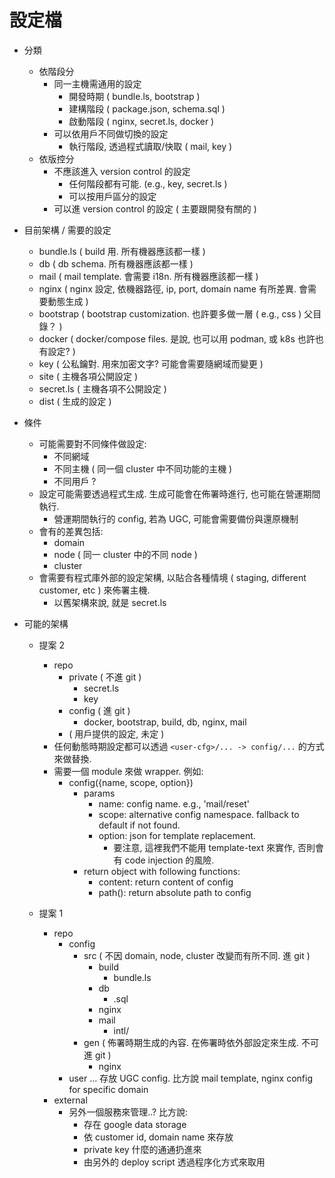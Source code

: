 # 設定檔

 - 分類
   - 依階段分
     - 同一主機需通用的設定
       - 開發時期 ( bundle.ls, bootstrap )
       - 建構階段 ( package.json, schema.sql )
       - 啟動階段 ( nginx, secret.ls, docker )
     - 可以依用戶不同做切換的設定
       - 執行階段, 透過程式讀取/快取 ( mail, key )
   - 依版控分
     - 不應該進入 version control 的設定
       - 任何階段都有可能. (e.g., key, secret.ls )
       - 可以按用戶區分的設定
     - 可以進 version control 的設定 ( 主要跟開發有關的 )


 - 目前架構 / 需要的設定
   - bundle.ls ( build 用. 所有機器應該都一樣 )
   - db        ( db schema. 所有機器應該都一樣 )
   - mail      ( mail template. 會需要 i18n. 所有機器應該都一樣 )
   - nginx     ( nginx 設定, 依機器路徑, ip, port, domain name 有所差異. 會需要動態生成 )
   - bootstrap ( bootstrap customization. 也許要多做一層 ( e.g., css ) 父目錄？ )
   - docker    ( docker/compose files. 是說, 也可以用 podman, 或 k8s 也許也有設定? )
   - key       ( 公私鑰對. 用來加密文字? 可能會需要隨網域而變更 )
   - site      ( 主機各項公開設定   )
   - secret.ls ( 主機各項不公開設定 )
   - dist      ( 生成的設定 )
 - 條件
   - 可能需要對不同條件做設定:
     - 不同網域
     - 不同主機 ( 同一個 cluster 中不同功能的主機 )
     - 不同用戶 ?
   - 設定可能需要透過程式生成. 生成可能會在佈署時進行, 也可能在營運期間執行.
     - 營運期間執行的 config, 若為 UGC, 可能會需要備份與還原機制
   - 會有的差異包括:
     - domain
     - node ( 同一 cluster 中的不同 node )
     - cluster
   - 會需要有程式庫外部的設定架構, 以貼合各種情境 ( staging, different customer, etc ) 來佈署主機.
     - 以舊架構來說, 就是 secret.ls
 - 可能的架構
   - 提案 2
     - repo
       - private ( 不進 git )
         - secret.ls
         - key
       - config ( 進 git )
         - docker, bootstrap, build, db, nginx, mail
       - <user-cfg> ( 用戶提供的設定, 未定 )
     - 任何動態時期設定都可以透過 `<user-cfg>/... -> config/...` 的方式來做替換.
     - 需要一個 module 來做 wrapper. 例如:
       - config({name, scope, option})
         - params
           - name: config name. e.g., 'mail/reset'
           - scope: alternative config namespace. fallback to default if not found.
           - option: json for template replacement.
             - 要注意, 這裡我們不能用 template-text 來實作, 否則會有 code injection 的風險.
         - return object with following functions:
           - content: return content of config
           - path(): return absolute path to config

   - 提案 1
     - repo
       - config
         - src ( 不因 domain, node, cluster 改變而有所不同. 進 git )
           - build
             - bundle.ls
           - db
             - <purpose>.sql
           - nginx
           - mail
             - intl/<locale>
         - gen ( 佈署時期生成的內容. 在佈署時依外部設定來生成. 不可進 git )
           - nginx
       - user ... 存放 UGC config. 比方說 mail template, nginx config for specific domain
     - external
       - 另外一個服務來管理..? 比方說:
         - 存在 google data storage
         - 依 customer id, domain name 來存放
         - private key 什麼的通通扔進來
         - 由另外的 deploy script 透過程序化方式來取用
